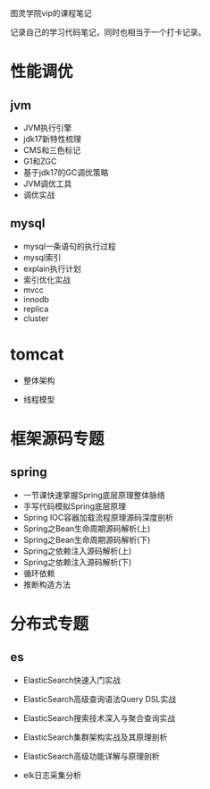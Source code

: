 图灵学院vip的课程笔记

记录自己的学习代码笔记，同时也相当于一个打卡记录。

# 性能调优

## jvm

- JVM执行引擎
- jdk17新特性梳理
- CMS和三色标记
- G1和ZGC
- 基于jdk17的GC调优策略
- JVM调优工具
- 调优实战

## mysql

- mysql一条语句的执行过程
- mysql索引
- explain执行计划
- 索引优化实战
- mvcc
- innodb
- replica
- cluster

# tomcat

- 整体架构

- 线程模型

# 框架源码专题

## spring

- 一节课快速掌握Spring底层原理整体脉络
- 手写代码模拟Spring底层原理
- Spring IOC容器加载流程原理源码深度剖析
- Spring之Bean生命周期源码解析(上)
- Spring之Bean生命周期源码解析(下)
- Spring之依赖注入源码解析(上)
- Spring之依赖注入源码解析(下)
- 循环依赖
- 推断构造方法

# 分布式专题

## es

- ElasticSearch快速入门实战

- ElasticSearch高级查询语法Query DSL实战

- ElasticSearch搜索技术深入与聚合查询实战

- ElasticSearch集群架构实战及其原理剖析

- ElasticSearch高级功能详解与原理剖析

- elk日志采集分析
